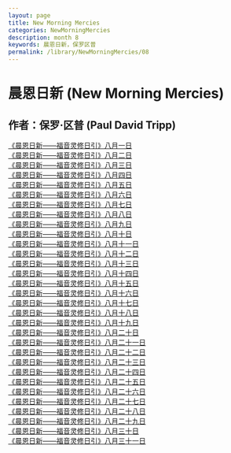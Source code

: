 ```yaml
---
layout: page
title: New Morning Mercies
categories: NewMorningMercies
description: month 8
keywords: 晨恩日新，保罗区普
permalink: /library/NewMorningMercies/08
---
```


# 晨恩日新 (New Morning Mercies)

## 作者：保罗·区普 (Paul David Tripp)

[《晨恩日新——福音灵修日引》八月一日](/library/NewMorningMercies/0801)<br>
[《晨恩日新——福音灵修日引》八月二日](/library/NewMorningMercies/0802)<br>
[《晨恩日新——福音灵修日引》八月三日](/library/NewMorningMercies/0803)<br>
[《晨恩日新——福音灵修日引》八月四日](/library/NewMorningMercies/0804)<br>
[《晨恩日新——福音灵修日引》八月五日](/library/NewMorningMercies/0805)<br>
[《晨恩日新——福音灵修日引》八月六日](/library/NewMorningMercies/0806)<br>
[《晨恩日新——福音灵修日引》八月七日](/library/NewMorningMercies/0807)<br>
[《晨恩日新——福音灵修日引》八月八日](/library/NewMorningMercies/0808)<br>
[《晨恩日新——福音灵修日引》八月九日](/library/NewMorningMercies/0809)<br>
[《晨恩日新——福音灵修日引》八月十日](/library/NewMorningMercies/0810)<br>
[《晨恩日新——福音灵修日引》八月十一日](/library/NewMorningMercies/0811)<br>
[《晨恩日新——福音灵修日引》八月十二日](/library/NewMorningMercies/0812)<br>
[《晨恩日新——福音灵修日引》八月十三日](/library/NewMorningMercies/0813)<br>
[《晨恩日新——福音灵修日引》八月十四日](/library/NewMorningMercies/0814)<br>
[《晨恩日新——福音灵修日引》八月十五日](/library/NewMorningMercies/0815)<br>
[《晨恩日新——福音灵修日引》八月十六日](/library/NewMorningMercies/0816)<br>
[《晨恩日新——福音灵修日引》八月十七日](/library/NewMorningMercies/0817)<br>
[《晨恩日新——福音灵修日引》八月十八日](/library/NewMorningMercies/0818)<br>
[《晨恩日新——福音灵修日引》八月十九日](/library/NewMorningMercies/0819)<br>
[《晨恩日新——福音灵修日引》八月二十日](/library/NewMorningMercies/0820)<br>
[《晨恩日新——福音灵修日引》八月二十一日](/library/NewMorningMercies/0821)<br>
[《晨恩日新——福音灵修日引》八月二十二日](/library/NewMorningMercies/0822)<br>
[《晨恩日新——福音灵修日引》八月二十三日](/library/NewMorningMercies/0823)<br>
[《晨恩日新——福音灵修日引》八月二十四日](/library/NewMorningMercies/0824)<br>
[《晨恩日新——福音灵修日引》八月二十五日](/library/NewMorningMercies/0825)<br>
[《晨恩日新——福音灵修日引》八月二十六日](/library/NewMorningMercies/0826)<br>
[《晨恩日新——福音灵修日引》八月二十七日](/library/NewMorningMercies/0827)<br>
[《晨恩日新——福音灵修日引》八月二十八日](/library/NewMorningMercies/0828)<br>
[《晨恩日新——福音灵修日引》八月二十九日](/library/NewMorningMercies/0829)<br>
[《晨恩日新——福音灵修日引》八月三十日](/library/NewMorningMercies/0830)<br>
[《晨恩日新——福音灵修日引》八月三十一日](/library/NewMorningMercies/0831)<br>
